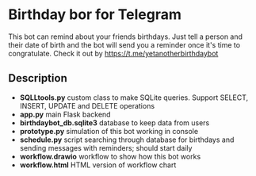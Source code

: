 # Birthday bor for Telegram
This bot can remind about your friends birthdays. Just tell a person and their date of birth and the bot will send you a reminder once it's time to congratulate.
Check it out by https://t.me/yetanotherbirthdaybot

## Description
- **SQLLtools.py** custom class to make SQLite queries. Support SELECT, INSERT, UPDATE and DELETE operations
- **app.py** main Flask backend
- **birthdaybot_db.sqlite3** database to keep data from users
- **prototype.py** simulation of this bot working in console
- **schedule.py** script searching through database for birthdays and sending messages with reminders; should start daily
- **workflow.drawio** workflow to show how this bot works
- **workflow.html** HTML version of workflow chart
